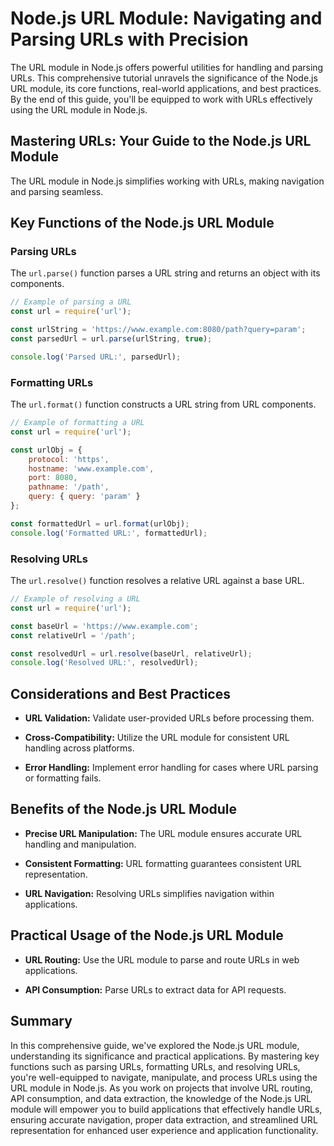 # Node.js URL Module: Navigating and Parsing URLs with Precision

The URL module in Node.js offers powerful utilities for handling and parsing URLs. This comprehensive tutorial unravels the significance of the Node.js URL module, its core functions, real-world applications, and best practices. By the end of this guide, you'll be equipped to work with URLs effectively using the URL module in Node.js.

## Mastering URLs: Your Guide to the Node.js URL Module

The URL module in Node.js simplifies working with URLs, making navigation and parsing seamless.

## Key Functions of the Node.js URL Module

### Parsing URLs

The `url.parse()` function parses a URL string and returns an object with its components.

```javascript
// Example of parsing a URL
const url = require('url');

const urlString = 'https://www.example.com:8080/path?query=param';
const parsedUrl = url.parse(urlString, true);

console.log('Parsed URL:', parsedUrl);
```

### Formatting URLs

The `url.format()` function constructs a URL string from URL components.

```javascript
// Example of formatting a URL
const url = require('url');

const urlObj = {
    protocol: 'https',
    hostname: 'www.example.com',
    port: 8080,
    pathname: '/path',
    query: { query: 'param' }
};

const formattedUrl = url.format(urlObj);
console.log('Formatted URL:', formattedUrl);
```

### Resolving URLs

The `url.resolve()` function resolves a relative URL against a base URL.

```javascript
// Example of resolving a URL
const url = require('url');

const baseUrl = 'https://www.example.com';
const relativeUrl = '/path';

const resolvedUrl = url.resolve(baseUrl, relativeUrl);
console.log('Resolved URL:', resolvedUrl);
```

## Considerations and Best Practices

- **URL Validation:** Validate user-provided URLs before processing them.

- **Cross-Compatibility:** Utilize the URL module for consistent URL handling across platforms.

- **Error Handling:** Implement error handling for cases where URL parsing or formatting fails.

## Benefits of the Node.js URL Module

- **Precise URL Manipulation:** The URL module ensures accurate URL handling and manipulation.

- **Consistent Formatting:** URL formatting guarantees consistent URL representation.

- **URL Navigation:** Resolving URLs simplifies navigation within applications.

## Practical Usage of the Node.js URL Module

- **URL Routing:** Use the URL module to parse and route URLs in web applications.

- **API Consumption:** Parse URLs to extract data for API requests.

## Summary

In this comprehensive guide, we've explored the Node.js URL module, understanding its significance and practical applications. By mastering key functions such as parsing URLs, formatting URLs, and resolving URLs, you're well-equipped to navigate, manipulate, and process URLs using the URL module in Node.js. As you work on projects that involve URL routing, API consumption, and data extraction, the knowledge of the Node.js URL module will empower you to build applications that effectively handle URLs, ensuring accurate navigation, proper data extraction, and streamlined URL representation for enhanced user experience and application functionality.